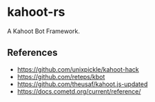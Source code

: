 # kahoot-rs
A Kahoot Bot Framework.

## References
* https://github.com/unixpickle/kahoot-hack
* https://github.com/reteps/kbot
* https://github.com/theusaf/kahoot.js-updated
* https://docs.cometd.org/current/reference/